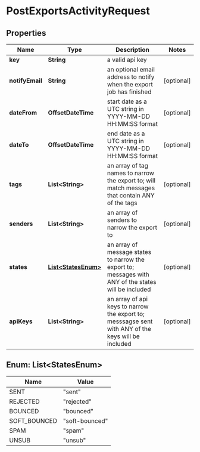 

# PostExportsActivityRequest


## Properties

| Name | Type | Description | Notes |
|------------ | ------------- | ------------- | -------------|
|**key** | **String** | a valid api key |  |
|**notifyEmail** | **String** | an optional email address to notify when the export job has finished |  [optional] |
|**dateFrom** | **OffsetDateTime** | start date as a UTC string in YYYY-MM-DD HH:MM:SS format |  [optional] |
|**dateTo** | **OffsetDateTime** | end date as a UTC string in YYYY-MM-DD HH:MM:SS format |  [optional] |
|**tags** | **List&lt;String&gt;** | an array of tag names to narrow the export to; will match messages that contain ANY of the tags |  [optional] |
|**senders** | **List&lt;String&gt;** | an array of senders to narrow the export to |  [optional] |
|**states** | [**List&lt;StatesEnum&gt;**](#List&lt;StatesEnum&gt;) | an array of message states to narrow the export to; messages with ANY of the states will be included |  [optional] |
|**apiKeys** | **List&lt;String&gt;** | an array of api keys to narrow the export to; messsagse sent with ANY of the keys will be included |  [optional] |



## Enum: List&lt;StatesEnum&gt;

| Name | Value |
|---- | -----|
| SENT | &quot;sent&quot; |
| REJECTED | &quot;rejected&quot; |
| BOUNCED | &quot;bounced&quot; |
| SOFT_BOUNCED | &quot;soft-bounced&quot; |
| SPAM | &quot;spam&quot; |
| UNSUB | &quot;unsub&quot; |



